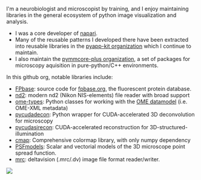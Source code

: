 I'm a neurobiologist and microscopist by training, and I enjoy maintaining libraries in
the general ecosystem of python image visualization and analysis.

- I was a core developer of [napari](https://github.com/napari/napari).
- Many of the reusable patterns I developed there have been extracted into
  reusable libraries in the [pyapp-kit organization](https://github.com/pyapp-kit)
  which I continue to maintain.
- I also maintain the [pymmcore-plus organization](https://github.com/pymmcore-plus), a set of packages
  for microscopy aquisition in pure-python/C++ environments.

In this github org, notable libraries include:
- [FPbase](https://github.com/tlambert03/fpbase): source code for [fpbase.org](https://fpbase.org), the fluorescent protein database.
- [nd2](https://github.com/tlambert03/nd2): modern nd2 (Nikon NIS-elements) file reader with broad support
- [ome-types](https://github.com/tlambert03/ome-types): Python classes for working with the [OME datamodel](https://docs.openmicroscopy.org/ome-model/6.0.1/) (i.e. OME-XML metadata)
- [pycudadecon](https://github.com/tlambert03/pycudadecon): Python wrapper for CUDA-accelerated 3D deconvolution for microscopy
- [pycudasirecon](https://github.com/tlambert03/pycudasirecon): CUDA-accelerated reconstruction for 3D-structured-illumination
- [cmap](https://github.com/tlambert03/cmap): Comprehensive colormap library, with only numpy dependency
- [PSFmodels](https://github.com/tlambert03/PSFmodels): Scalar and vectorial models of the 3D microscope point spread function.
- [mrc](https://github.com/tlambert03/mrc): deltavision (.mrc/.dv) image file format reader/writer.


<a href="#">
<img src="https://github-readme-stats.vercel.app/api?username=tlambert03&show_icons=true&hide_border=true&icon_color=586069&title_color=a0a9af">
</a>
